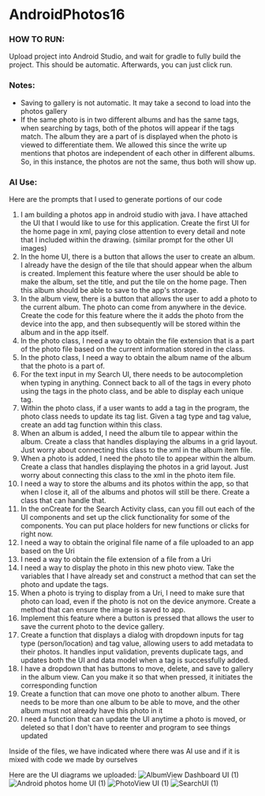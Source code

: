 # AndroidPhotos16

### HOW TO RUN:
Upload project into Android Studio, and wait for gradle to fully build the project. This should be automatic. Afterwards, you can just click run.

### Notes:
- Saving to gallery is not automatic. It may take a second to load into the photos gallery
- If the same photo is in two different albums and has the same tags, when searching by tags, both of the photos will appear if the tags match. The album they are a part of is displayed when the photo is viewed to differentiate them. We allowed this since the write up mentions that photos are independent of each other in different albums. So, in this instance, the photos are not the same, thus both will show up.  


### AI Use:

Here are the prompts that I used to generate portions of our code

1. I am building a photos app in android studio with java. I have attached the UI that I would like to use for this application. Create the first UI for the home page in xml, paying close attention to every detail and note that I included within the drawing. (similar prompt for the other UI images)
2. In the home UI, there is a button that allows the user to create an album. I already have the design of the tile that should appear when the album is created. Implement this feature where the user should be able to make the album, set the title, and put the tile on the home page. Then this album should be able to save to the app's storage.
3. In the album view, there is a button that allows the user to add a photo to the current album. The photo can come from anywhere in the device. Create the code for this feature where the it adds the photo from the device into the app, and then subsequently will be stored within the album and in the app itself.
4. In the photo class, I need a way to obtain the file extension that is a part of the photo file based on the current information stored in the class.
5. In the photo class, I need a way to obtain the album name of the album that the photo is a part of.
6. For the text input in my Search UI, there needs to be autocompletion when typing in anything. Connect back to all of the tags in every photo using the tags in the photo class, and be able to display each unique tag.
7. Within the photo class, if a user wants to add a tag in the program, the photo class needs to update its tag list. Given a tag type and tag value, create an add tag function within this class.
8. When an album is added, I need the album tile to appear within the album. Create a class that handles displaying the albums in a grid layout. Just worry about connecting this class to the xml in the album item file.
9. When a photo is added, I need the photo tile to appear within the album. Create a class that handles displaying the photos in a grid layout. Just worry about connecting this class to the xml in the photo item file.
10. I need a way to store the albums and its photos within the app, so that when I close it, all of the albums and photos will still be there. Create a class that can handle that.
11. In the onCreate for the Search Activity class, can you fill out each of the UI components and set up the click functionality for some of the components. You can put place holders for new functions or clicks for right now.
12. I need a way to obtain the original file name of a file uploaded to an app based on the Uri
13. I need a way to obtain the file extension of a file from a Uri
14. I need a way to display the photo in this new photo view. Take the variables that I have already set and construct a method that can set the photo and update the tags.
15. When a photo is trying to display from a Uri, I need to make sure that photo can load, even if the photo is not on the device anymore. Create a method that can ensure the image is saved to app.
16. Implement this feature where a button is pressed that allows the user to save the current photo to the device gallery.
17. Create a function that displays a dialog with dropdown inputs for tag type (person/location) and tag value, allowing users to add metadata to their photos. It handles input validation, prevents duplicate tags, and updates both the UI and data model when a tag is successfully added.
18. I have a dropdown that has buttons to move, delete, and save to gallery in the album view. Can you make it so that when pressed, it initiates the corresponding function
19. Create a function that can move one photo to another album. There needs to be more than one album to be able to move, and the other album must not already have this photo in it
20. I need a function that can update the UI anytime a photo is moved, or deleted so that I don't have to reenter and program to see things updated

Inside of the files, we have indicated where there was AI use and if it is mixed with code we made by ourselves

Here are the UI diagrams we uploaded:
![AlbumView Dashboard UI (1)](https://github.com/user-attachments/assets/93aac12b-b9fd-4b6d-a496-7b3dfd5899b1)
![Android photos home UI (1)](https://github.com/user-attachments/assets/101a70e1-8880-4dbc-ac38-8aab28303c78)
![PhotoView UI (1)](https://github.com/user-attachments/assets/5a8c706b-05e0-4778-9752-29e6af97d2f5)
![SearchUI (1)](https://github.com/user-attachments/assets/b14c7148-6a2f-4aa9-9deb-04c8979bbce0)



